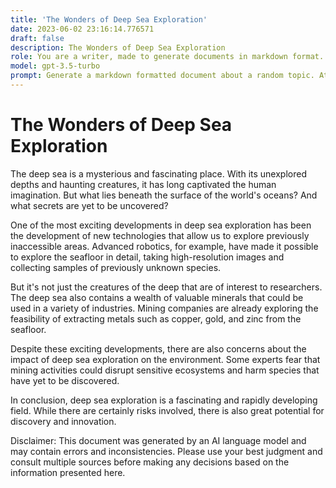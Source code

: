 ```yaml
---
title: 'The Wonders of Deep Sea Exploration'
date: 2023-06-02 23:16:14.776571
draft: false
description: The Wonders of Deep Sea Exploration
role: You are a writer, made to generate documents in markdown format. It is very important that all of the documents you generate are in valid markdown format.
model: gpt-3.5-turbo
prompt: Generate a markdown formatted document about a random topic. At the bottom, include a disclaimer explaining that the document was generated by you. The first line of the document should be the title. Make sure that the entire document is in proper markdown format, using a mix of various tags to make the document visually appealing.
---
```


# The Wonders of Deep Sea Exploration

The deep sea is a mysterious and fascinating place. With its unexplored depths and haunting creatures, it has long captivated the human imagination. But what lies beneath the surface of the world's oceans? And what secrets are yet to be uncovered?

One of the most exciting developments in deep sea exploration has been the development of new technologies that allow us to explore previously inaccessible areas. Advanced robotics, for example, have made it possible to explore the seafloor in detail, taking high-resolution images and collecting samples of previously unknown species.

But it's not just the creatures of the deep that are of interest to researchers. The deep sea also contains a wealth of valuable minerals that could be used in a variety of industries. Mining companies are already exploring the feasibility of extracting metals such as copper, gold, and zinc from the seafloor.

Despite these exciting developments, there are also concerns about the impact of deep sea exploration on the environment. Some experts fear that mining activities could disrupt sensitive ecosystems and harm species that have yet to be discovered.

In conclusion, deep sea exploration is a fascinating and rapidly developing field. While there are certainly risks involved, there is also great potential for discovery and innovation.

Disclaimer: This document was generated by an AI language model and may contain errors and inconsistencies. Please use your best judgment and consult multiple sources before making any decisions based on the information presented here.